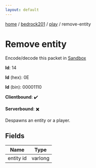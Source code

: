 ```yaml
---
layout: default
---
```


[home](/)  /  [bedrock201](/protocol/bedrock201)  /  [play](/protocol/bedrock201/play)  /  remove-entity

# Remove entity

Encode/decode this packet in [Sandbox](../../../sandbox/bedrock201#play.remove_entity)

**Id**: 14

**Id** (hex): 0E

**Id** (bin): 00001110

**Clientbound**: ✔️

**Serverbound**: ✖️

Despawns an entity or a player.

## Fields

Name | Type
---|---
entity id | varlong
